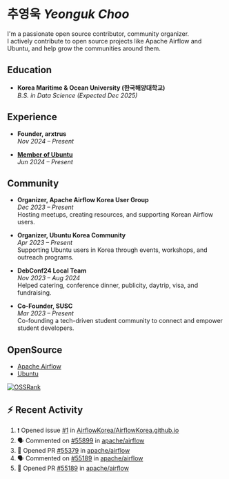 # 추영욱 *Yeonguk Choo*

I'm a passionate open source contributor, community organizer.  
I actively contribute to open source projects like Apache Airflow and Ubuntu, and help grow the communities around them.  

## Education

- **Korea Maritime & Ocean University (한국해양대학교)**  
  *B.S. in Data Science (Expected Dec 2025)*  

## Experience
- **Founder, arxtrus**  
  _Nov 2024 – Present_  

- **[Member of Ubuntu](https://launchpad.net/~ubuntumembers)**  
  _Jun 2024 – Present_  


## Community

- **Organizer, Apache Airflow Korea User Group**  
  _Dec 2023 – Present_  
  Hosting meetups, creating resources, and supporting Korean Airflow users.

- **Organizer, Ubuntu Korea Community**  
  _Apr 2023 – Present_  
  Supporting Ubuntu users in Korea through events, workshops, and outreach programs.

- **DebConf24 Local Team**  
  _Nov 2023 – Aug 2024_  
  Helped catering, conference dinner, publicity, daytrip, visa, and fundraising.

- **Co-Founder, SUSC**  
  _Mar 2023 – Present_  
  Co-founding a tech-driven student community to connect and empower student developers.

## OpenSource
- [Apache Airflow](https://github.com/apache/airflow/pulls?q=is%3Apr+author%3Achoo121600+)
- [Ubuntu](https://launchpad.net/~choo121600)

[![OSSRank](https://ossrank.com/widget/1003272)](https://ossrank.com/c/1003272-yeonguk)


## :zap: Recent Activity
<!--START_SECTION:activity-->
1. ❗ Opened issue [#1](https://github.com/AirflowKorea/AirflowKorea.github.io/issues/1) in [AirflowKorea/AirflowKorea.github.io](https://github.com/AirflowKorea/AirflowKorea.github.io)
2. 🗣 Commented on [#55899](https://github.com/apache/airflow/issues/55899#issuecomment-3314604012) in [apache/airflow](https://github.com/apache/airflow)
3. 💪 Opened PR [#55379](https://github.com/apache/airflow/pull/55379) in [apache/airflow](https://github.com/apache/airflow)
4. 🗣 Commented on [#55189](https://github.com/apache/airflow/pull/55189#issuecomment-3246145591) in [apache/airflow](https://github.com/apache/airflow)
5. 💪 Opened PR [#55189](https://github.com/apache/airflow/pull/55189) in [apache/airflow](https://github.com/apache/airflow)
<!--END_SECTION:activity-->
